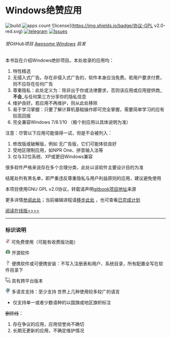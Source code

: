 # Windows绝赞应用

![build](https://img.shields.io/badge/build-passing-green.svg) ![apps count](https://img.shields.io/badge/应用总数-226-blue.svg) ![license](https://img.shields.io/badge/协议-GPL v2.0-red.svg) [![telegram](https://img.shields.io/badge/☎️联系-telegram-ff69b4.svg)](https://t.me/EMLVIRUS) [![Issues](https://img.shields.io/github/issues/EMLVIRUS/Amazing-Windows-Apps.svg)](https://github.com/EMLVIRUS/Amazing-Windows-Apps/issues)

###### 受GitHub项目 [Awesome Windows](https://github.com/Awesome-Windows/Awesome) 启发

本书旨在介绍Windows绝妙项目。本处收录的应用均：

1. 特性精选
2. 无侵入式广告。存在非侵入式广告的，软件本身应当免费。若用户要求付费，则不应存在任何广告
3. 尊重隐私：此处定义为：除非出于你或法律要求，否则该应用或应用提供商_**不会**_与任何第三方分享你的隐私信息
4. 维护良好。若应用不再维护，则从此处移除
5. 易于学习掌握：只要了解计算机基础操作即可完全掌握，需要简单学习的应有较高回报
6. 完全兼容Windows 7/8.1/10 （极个别应用以具体说明为准）

注意：尽管以下应用可能值得一试，但是不会被列入：

1. 修改版或破解版，例如 无广告版，它们可能体验良好
2. 受地区限制应用，如NPR One、拼音输入法等
3. 仅与32位系统、XP或更旧Windows兼容

很多软件严格来说存在多个合理分类，此处以该软件主要设计目的为准

结尾处列有黑名单，即严重违反尊重隐私与用户利益原则的应用，建议避免使用

本项目使用GNU GPL v2.0协议，转载请声明[gitbook项目地址](https://www.gitbook.com/book/emlvirus/windows-apps-that-amaze-us)来源

更多详情[参阅此处](https://github.com/EMLVIRUS/Amazing-Windows-Apps/wiki)；当前编辑进程请[移步此处](https://github.com/EMLVIRUS/Amazing-Windows-Apps/issues?utf8=✓&q=label%3Aaccepted) ，也可查看[已完成计划](https://github.com/EMLVIRUS/Amazing-Windows-Apps/issues?utf8=✓&q=label%3Adone )

[阅读在线版&gt;&gt;&gt;&gt;](https://www.gitbook.com/read/book/emlvirus/windows-apps-that-amaze-us)

---

### 标识说明

![](/assets/图片2.png) 可免费使用（可能有收费版功能）

![](/assets/open-source-icon.png) 开源软件

![](/assets/usb.png) 便携软件或可便携安装：不写入注册表和用户、系统目录，所有配置全写在软件目录下

![](/assets/multi_platform.png) 具有跨平台版本

![](/assets/earth-globe.png) 多语言支持：至少支持 世界上几种使用较多较广的语言

* 仅支持单一或者少数语种的以国旗或地区旗帜标注

~~删除线~~：

1. 存在争议的应用，应用信誉尚不确切
2. 长期无更新的应用，不确定维护情况




